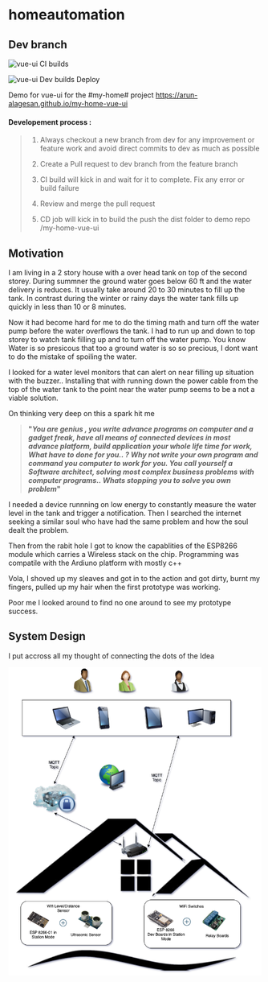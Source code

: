 # homeautomation

## Dev branch
![vue-ui CI builds](https://github.com/arun-alagesan/homeautomation/workflows/CI%20builds/badge.svg?branch=dev&event=push)

![vue-ui Dev builds Deploy](https://github.com/arun-alagesan/homeautomation/workflows/vue-ui%20Dev%20builds%20Deploy/badge.svg?branch=dev&event=push)

Demo for vue-ui for the #my-home# project
https://arun-alagesan.github.io/my-home-vue-ui


#### Developement process :

>1. Always checkout a new branch from dev for any improvement or feature work and avoid direct commits to dev as much as possible
>
>2. Create a Pull request to dev branch from the feature branch
>
>3. CI build will kick in and wait for it to complete. Fix any error or build failure 
>
>4. Review and merge the pull request
>
>5. CD job will kick in to build the push the dist folder to demo repo /my-home-vue-ui


## Motivation 
I am living in a 2 story house with a over head tank on top of the second storey. During summner the ground water goes below 60 ft and the water delivery is reduces. It usually take around 20 to 30 minutes to fill up the tank. In contrast during the winter or rainy days the water tank fills up quickly in less than 10 or 8 minutes.   

Now it had become hard for me to do the timing math and turn off the water pump before the water overflows the tank. I had to run up and down to top storey to watch tank filling up and to turn off the water pump. You know Water is so presicous that too a ground water is so so precious, I dont want to do the mistake of spoiling the water.

I looked for a water level monitors that can alert on near filling up situation with the buzzer.. Installing that with running down the power cable from the top of the water tank to the point near the water pump seems to be a not a viable solution.

On thinking very deep on this a spark hit me

>**"_You are genius , you write advance programs on computer and a gadget freak, have all means of connected devices in most advance platform, build application your whole life time for work, What have to done for you.. ? Why not write your own program and command you computer to work for you. You call yourself a Software architect, solving most complex business problems with computer programs.. Whats stopping you to solve you own problem_"**

I needed a device runnning on low energy to constantly measure the water level in the tank and trigger a notification.
Then I searched the internet seeking a similar soul who have had the same problem and how the soul dealt the problem.

Then from the rabit hole I got to know the capablities of the ESP8266 module which carries a Wireless stack on the chip. Programming was compatile with the Ardiuno platform with mostly c++ 

Vola, I shoved up my sleaves and got in to the action and got dirty, burnt my fingers, pulled up my hair when the first prototype was working.

Poor me I looked around to find no one around to see my prototype success.


## System Design

I put accross all my thought of connecting the dots of the Idea

![System Design](https://raw.githubusercontent.com/arun-alagesan/homeautomation/master/docs/resources/Sytem%20Design.png)




  
  

